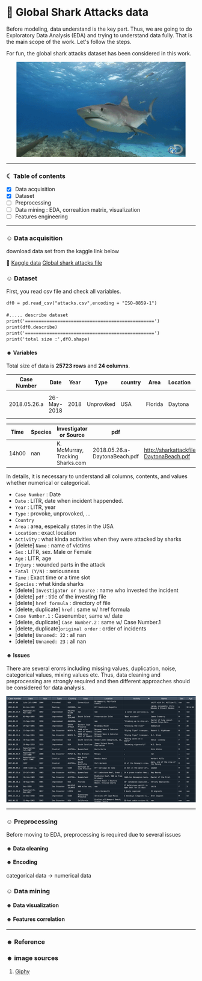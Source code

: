 # 🦈 Global Shark Attacks data

Before modeling, data understand is the key part. Thus, we are going to do Exploratory Data Analysis (EDA) and trying to understand data fully. That is the main scope of the work. Let's follow the steps. 

For fun, the global shark attacks dataset has been considered in this work. 


<p align="center">
<img src="/images/shark.gif" width="450">
</p>



-----------------------------------------------------------------------

### ☾ Table of contents
- [x] Data acquisition
- [x] Dataset
- [ ] Preprocessing
- [ ] Data mining : EDA, correaltion matrix, visualization 
- [ ] Features engineering
-----------------------------------------------------------------------

### ☺︎ Data acquisition 

download data set from the kaggle link below 

🦆 [Kaggle data](https://www.kaggle.com/datasets/teajay/global-shark-attacks)
[Global shark attacks file](https://www.sharkattackfile.net/index.htm)


### ☺︎ Dataset

First, you read csv file and check all variables. 

```
df0 = pd.read_csv("attacks.csv",encoding = "ISO-8859-1")

#..... describe dataset 
print('================================================')
print(df0.describe)
print('================================================')
print('total size :',df0.shape)
```

#### ☻ Variables 

Total size of data is **25723 rows** and **24 columns**.




| Case Number |    Date    | Year |    Type    | country |   Area  | Location | Activity | Name | Sex | Age |        Injury       | Fatal (Y/N) | 
| ----------- | ---------- | ---- | ---------- | ------- | ------- | -------- | -------- | ---- | --- | --- | ------------------- | ----------- |
| 2018.05.26.a| 26-May-2018| 2018 | Unproviked |   USA   | Florida | Daytona  | Standing | male |  M  |  12 | Minor injury to foot|      N      |


| Time | Species | Investigator or Source| pdf | href formula | href | Case Number.1 | Case Number.2 | original order | Unnamed: 22 | Unnamed: 23 |       
| ---- | ------- | --------------------- | --- | ------------ | ---- | ------------- | ------------- | -------------- | ----------- | ----------- |
| 14h00|   nan   | K. McMurray, Tracking Sharks.com |2018.05.26.a-DaytonaBeach.pdf | http://sharkattackfile.net/spreadsheets/pdf_directory/2018.05.26.a-DaytonaBeach.pdf | http://sharkattackfile.net/spreadsheets/pdf_directory/2018.05.26.a-DaytonaBeach.pdf | 2018.05.26.a  | 2018.05.26.a | 6294 | nan | nan |


In details, it is necessary to understand all columns, contents, and values whether numerical or categorical.
       
- `Case Number` :  Date 
- `Date` : LITR, date when incident happended. 
- `Year` : LITR, year 
- `Type` : provoke, unprovoked, ... 
- `Country` 
- `Area` : area, espeically states in the USA 
- `Location` : exact location
- `Activity` : what kinda activities when they were attacked by sharks
- [delete] `Name` : name of victims 
- `Sex` : LITR, sex. Male or Female 
- `Age` : LITR, age 
- `Injury` : wounded parts in the attack
- `Fatal (Y/N)` : seriousness
- `Time` : Exact time or a time slot 
- `Species` : what kinda sharks 
- [delete] `Investigator or Source` : name who invested the incident 
- [delete] `pdf` : title of the investing file 
- [delete] `href formula` : directory of file 
- [delete, duplicate] `href` : same w/ href formula
- `Case Number.1` : Casenumber, same w/ date 
- [delete, duplicate] `Case Number.2` : same w/ Case Number.1
- [delete, duplicate]`original order` : order of incidents
- [delete] `Unnamed: 22` : all nan
- [delete] `Unnamed: 23`  : all nan


#### ☻ Issues 

There are several erorrs including missing values, duplication, noise, categorical values, mixing values etc. Thus, data cleaning and preprocessing are strongly required and then different approaches should be considered for data analysis.   

<p align="center">
<img src="/images/shark_Data_error.png" width="800">
</p>


-------------------------------------------------
### ☺︎ Preprocessing 

Before moving to EDA, preprocessing is required due to several issues 

#### ☻ Data cleaning 

#### ☻ Encoding 

categorical data -> numerical data 

### ☺︎ Data mining 


#### ☻ Data visualization 



#### ☻ Features correlation 



-----------------------------------------------------------------------

### ☻ Reference



### ☻ image sources
1. [Giphy](https://giphy.com/search/sesame-street)
